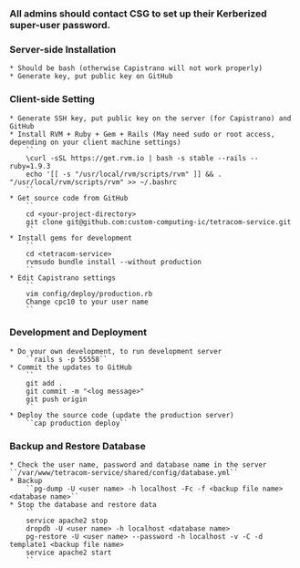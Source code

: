 ### All admins should contact CSG to set up their Kerberized super-user password.

### Server-side Installation
	* Should be bash (otherwise Capistrano will not work properly)
	* Generate key, put public key on GitHub

### Client-side Setting
	* Generate SSH key, put public key on the server (for Capistrano) and GitHub
	* Install RVM + Ruby + Gem + Rails (May need sudo or root access, depending on your client machine settings)
		``
		\curl -sSL https://get.rvm.io | bash -s stable --rails --ruby=1.9.3
		echo '[[ -s "/usr/local/rvm/scripts/rvm" ]] && . "/usr/local/rvm/scripts/rvm" >> ~/.bashrc
		``
	* Get source code from GitHub
		``
		cd <your-project-directory>
		git clone git@github.com:custom-computing-ic/tetracom-service.git
		``
	* Install gems for development
		``
		cd <tetracom-service>
		rvmsudo bundle install --without production
		``
	* Edit Capistrano settings 
		``
		vim config/deploy/production.rb
		Change cpc10 to your user name
		``

### Development and Deployment
	* Do your own development, to run development server
		``rails s -p 55558``
	* Commit the updates to GitHub
		``
		git add .
		git commit -m "<log message>"
		git push origin
		``
	* Deploy the source code (update the production server)
		``cap production deploy``

### Backup and Restore Database
	* Check the user name, password and database name in the server ``/var/www/tetracom-service/shared/config/database.yml``
	* Backup
		``pg-dump -U <user name> -h localhost -Fc -f <backup file name> <database name>``
	* Stop the database and restore data
		``
		service apache2 stop
		dropdb -U <user name> -h localhost <database name>
		pg-restore -U <user name> --password -h localhost -v -C -d template1 <backup file name>
		service apache2 start
		``
	
